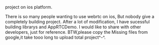 project on ios platform.

There is so many people wanting to use webrtc on ios, But nobody give a completely building project.
 After a lot of modification, I have sucessful building librarys and AppRTCDemo. 
I would like to share with other developers, just for reference.
 BTW,please copy the Missing files from google,it take tooo long to upload total project^-^.
